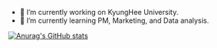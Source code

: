 - 🔭 I’m currently working on KyungHee University.
- 🌱 I’m currently learning PM, Marketing, and Data analysis.

[![Anurag's GitHub stats](https://github-readme-stats.vercel.app/api?username=yangjumi)](https://github.com/anuraghazra/github-readme-stats)
